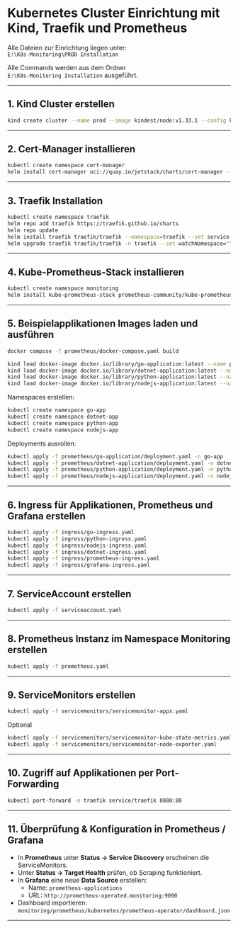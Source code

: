 # Kubernetes Cluster Einrichtung mit Kind, Traefik und Prometheus

Alle Dateien zur Einrichtung liegen unter:  
`E:\K8s-Monitoring\PROD Installation`

Alle Commands werden aus dem Ordner  
`E:\K8s-Monitoring Installation` ausgeführt.

---

## 1. Kind Cluster erstellen

```bash
kind create cluster --name prod --image kindest/node:v1.33.1 --config kind.yaml
```

---

## 2. Cert-Manager installieren

```bash
kubectl create namespace cert-manager
helm install cert-manager oci://quay.io/jetstack/charts/cert-manager --version v1.18.2 --namespace cert-manager --set crds.enabled=true
```

---

## 3. Traefik Installation

```bash
kubectl create namespace traefik
helm repo add traefik https://traefik.github.io/charts
helm repo update
helm install traefik traefik/traefik --namespace=traefik --set service.type=NodePort --set service.nodePorts.http=32041 --set service.nodePorts.https=31079
helm upgrade traefik traefik/traefik -n traefik --set watchNamespace=""
```

---

## 4. Kube-Prometheus-Stack installieren

```bash
kubectl create namespace monitoring
helm install kube-prometheus-stack prometheus-community/kube-prometheus-stack --namespace monitoring --values values.yaml
```

---

## 5. Beispielapplikationen Images laden und ausführen

```bash
docker compose -f prometheus/docker-compose.yaml build

kind load docker-image docker.io/library/go-application:latest --name prod
kind load docker-image docker.io/library/dotnet-application:latest --name prod
kind load docker-image docker.io/library/python-application:latest --name prod
kind load docker-image docker.io/library/nodejs-application:latest --name prod
```

Namespaces erstellen:

```bash
kubectl create namespace go-app
kubectl create namespace dotnet-app
kubectl create namespace python-app
kubectl create namespace nodejs-app
```

Deployments ausrollen:

```bash
kubectl apply -f prometheus/go-application/deployment.yaml -n go-app
kubectl apply -f prometheus/dotnet-application/deployment.yaml -n dotnet-app
kubectl apply -f prometheus/python-application/deployment.yaml -n python-app
kubectl apply -f prometheus/nodejs-application/deployment.yaml -n nodejs-app
```

---

## 6. Ingress für Applikationen, Prometheus und Grafana erstellen

```bash
kubectl apply -f ingress/go-ingress.yaml
kubectl apply -f ingress/python-ingress.yaml
kubectl apply -f ingress/nodejs-ingress.yaml
kubectl apply -f ingress/dotnet-ingress.yaml
kubectl apply -f ingress/prometheus-ingress.yaml
kubectl apply -f ingress/grafana-ingress.yaml
```

---

## 7. ServiceAccount erstellen

```bash
kubectl apply -f serviceaccount.yaml
```

---

## 8. Prometheus Instanz im Namespace Monitoring erstellen

```bash
kubectl apply -f prometheus.yaml
```

---

## 9. ServiceMonitors erstellen

```bash
kubectl apply -f servicemonitors/servicemonitor-apps.yaml
```

Optional

```bash
kubectl apply -f servicemonitors/servicemonitor-kube-state-metrics.yaml
kubectl apply -f servicemonitors/servicemonitor-node-exporter.yaml
```


---

## 10. Zugriff auf Applikationen per Port-Forwarding

```bash
kubectl port-forward -n traefik service/traefik 8080:80
```

---

## 11. Überprüfung & Konfiguration in Prometheus / Grafana

- In **Prometheus** unter **Status → Service Discovery** erscheinen die ServiceMonitors.  
- Unter **Status → Target Health** prüfen, ob Scraping funktioniert.  
- In **Grafana** eine neue **Data Source** erstellen:  
  - Name: `prometheus-applications`  
  - URL: `http://prometheus-operated.monitoring:9090`
- Dashboard importieren:  
  `monitoring/prometheus/kubernetes/prometheus-operator/dashboard.json`

---

